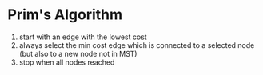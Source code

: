 # Prim's Algorithm
1. start with an edge with the lowest cost
2. always select the min cost edge which is connected to a selected node (but also to a new node not in MST)
3. stop when all nodes reached